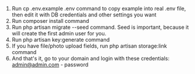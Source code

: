 1. Run cp .env.example .env command to copy example into real .env file, then edit it with DB credentials and other settings you want
2. Run composer install command
3. Run php artisan migrate --seed command. Seed is important, because it will create the first admin user for you.
4. Run php artisan key:generate command
5. If you have file/photo upload fields, run php artisan storage:link command
6. And that's it, go to your domain and login with these credentials: admin@admin.com - password
